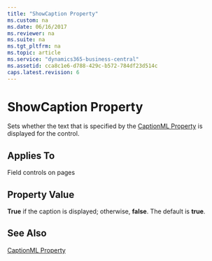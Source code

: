 ```yaml
---
title: "ShowCaption Property"
ms.custom: na
ms.date: 06/16/2017
ms.reviewer: na
ms.suite: na
ms.tgt_pltfrm: na
ms.topic: article
ms.service: "dynamics365-business-central"
ms.assetid: cca8c1e6-d788-429c-b572-784df23d514c
caps.latest.revision: 6
---
```


 

# ShowCaption Property
Sets whether the text that is specified by the [CaptionML Property](devenv-captionml-property.md) is displayed for the control.  

## Applies To  
 Field controls on pages  

## Property Value  
 **True** if the caption is displayed; otherwise, **false**. The default is **true**.  

## See Also  
 [CaptionML Property](devenv-captionml-property.md)
